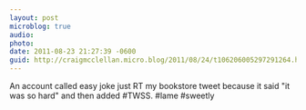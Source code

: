 ```yaml
---
layout: post
microblog: true
audio: 
photo: 
date: 2011-08-23 21:27:39 -0600
guid: http://craigmcclellan.micro.blog/2011/08/24/t106206005297291264.html
---
```

An account called easy joke just RT my bookstore tweet because it said "it was so hard" and then added #TWSS. #lame #sweetly
